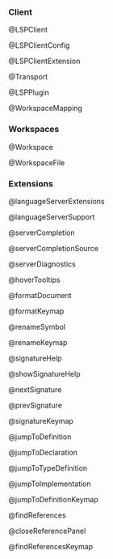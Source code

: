 ### Client

@LSPClient

@LSPClientConfig

@LSPClientExtension

@Transport

@LSPPlugin

@WorkspaceMapping

### Workspaces

@Workspace

@WorkspaceFile

### Extensions

@languageServerExtensions

@languageServerSupport

@serverCompletion

@serverCompletionSource

@serverDiagnostics

@hoverTooltips

@formatDocument

@formatKeymap

@renameSymbol

@renameKeymap

@signatureHelp

@showSignatureHelp

@nextSignature

@prevSignature

@signatureKeymap

@jumpToDefinition

@jumpToDeclaration

@jumpToTypeDefinition

@jumpToImplementation

@jumpToDefinitionKeymap

@findReferences

@closeReferencePanel

@findReferencesKeymap
